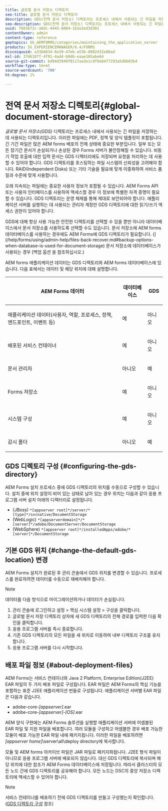```yaml
---
title: 글로벌 문서 저장소 디렉토리
seo-title: 글로벌 문서 저장소 디렉토리
description: GDS(전역 문서 저장소) 디렉토리는 프로세스 내에서 사용되는 긴 파일을 저장하는 데 사용되는 디렉토리입니다.
seo-description: GDS(전역 문서 저장소) 디렉토리는 프로세스 내에서 사용되는 긴 파일을 저장하는 데 사용되는 디렉토리입니다.
uuid: 7681672c-a0dc-4445-8004-1b1e2ed3d301
contentOwner: admin
content-type: reference
geptopics: SG_AEMFORMS/categories/maintaining_the_application_server
products: SG_EXPERIENCEMANAGER/6.4/FORMS
discoiquuid: a33b8834-6e39-47eb-a53b-0982d32e80ad
exl-id: 37d6187f-4f91-4ad4-b0d6-eaae165abe64
source-git-commit: bd94d3949f0117aa3e1c9f0e84f7293a5d6b03b4
workflow-type: tm+mt
source-wordcount: '700'
ht-degree: 1%

---
```


# 전역 문서 저장소 디렉토리{#global-document-storage-directory}

*글로벌 문서 저장소(GDS)* 디렉토리는 프로세스 내에서 사용되는 긴 파일을 저장하는 데 사용되는 디렉토리입니다. 이러한 파일에는 PDF, 정책 및 양식 템플릿이 포함됩니다. 긴 기간 파일은 많은 AEM forms 배포의 전체 상태에 중요한 부분입니다. 일부 또는 모든 장기간 문서가 손실되거나 손상된 경우 Forms 서버가 불안정해질 수 있습니다. 비동기 작업 호출에 대한 입력 문서는 GDS 디렉터리에도 저장되며 요청을 처리하는 데 사용할 수 있어야 합니다. GDS 디렉토리를 호스팅하는 파일 시스템의 신뢰성을 고려해야 합니다. RAID(Independent Disks) 또는 기타 기술을 필요에 맞게 이중화하여 서비스 품질과 수준에 맞게 사용합니다.

오래 지속되는 파일에는 중요한 사용자 정보가 포함될 수 있습니다. AEM Forms API 또는 사용자 인터페이스를 사용하여 액세스할 경우 이 정보에 특별한 자격 증명이 필요할 수 있습니다. GDS 디렉토리는 운영 체제를 통해 제대로 보안되어야 합니다. 애플리케이션 서버를 실행하는 데 사용되는 관리자 계정만 GDS 디렉토리에 대한 읽기/쓰기 액세스 권한이 있어야 합니다.

GDS에 대해 항상 사용 가능한 안전한 디렉토리를 선택할 수 있을 뿐만 아니라 데이터베이스에서 문서 저장소를 사용하도록 선택할 수도 있습니다. 문서 저장소에 AEM forms 데이터베이스를 사용하는 경우에도 AEM Forms에 GDS 디렉토리가 필요합니다. (](/help/forms/using/admin-help/files-back-recover.md#backup-options-when-database-is-used-for-document-storage) 문서 저장소에 데이터베이스가 사용되는 경우 [백업 옵션 을 참조하십시오.)

AEM forms 애플리케이션 데이터는 GDS 디렉토리와 AEM forms 데이터베이스에 있습니다. 다음 표에서는 데이터 및 해당 위치에 대해 설명합니다.

<table> 
 <thead> 
  <tr> 
   <th><p>AEM Forms 데이터</p></th> 
   <th><p>데이터베이스</p></th> 
   <th><p>GDS</p></th> 
  </tr> 
 </thead> 
 <tbody>
  <tr> 
   <td><p>애플리케이션 데이터(사용자, 역할, 프로세스, 정책, 엔드포인트, 이벤트 등)</p></td> 
   <td><p>예</p></td> 
   <td><p>아니오</p></td> 
  </tr> 
  <tr> 
   <td><p>배포된 서비스 컨테이너</p></td> 
   <td><p>예</p></td> 
   <td><p>아니오</p></td> 
  </tr> 
  <tr> 
   <td><p>문서 관리자 </p></td> 
   <td><p>아니오</p></td> 
   <td><p>예</p></td> 
  </tr> 
  <tr> 
   <td><p>Forms 저장소</p></td> 
   <td><p>예</p></td> 
   <td><p>아니오</p></td> 
  </tr> 
  <tr> 
   <td><p>시스템 구성</p></td> 
   <td><p>예</p></td> 
   <td><p>아니오</p></td> 
  </tr> 
  <tr> 
   <td><p>감시 폴더</p></td> 
   <td><p>아니오</p></td> 
   <td><p>예</p></td> 
  </tr> 
 </tbody> 
</table>

## GDS 디렉토리 구성 {#configuring-the-gds-directory}

AEM Forms 설치 프로세스 중에 GDS 디렉토리의 위치를 수동으로 구성할 수 있습니다. 설치 중에 위치 설정이 비어 있는 상태로 남아 있는 경우 위치는 다음과 같이 응용 프로그램 서버 설치 아래의 디렉터리로 설정됩니다.

* (JBoss) `*[appserver root]*/server/*[type]*/svcnative/DocumentStorage`
* (WebLogic) `*[appserverdomain]*/*[server]*/adobe/DocumentServer/DocumentStorage`
* (WebSphere) `*[appserver root]*/installedApps/adobe/*[server]*/DocumentStorage`

## 기본 GDS 위치 {#change-the-default-gds-location} 변경

AEM Forms 설치가 완료된 후 관리 콘솔에서 GDS 위치를 변경할 수 있습니다. 프로세스를 완료하려면 데이터를 수동으로 재배치해야 합니다.

>[!NOTE]
>
>데이터를 다음 방식으로 마이그레이션하거나 데이터가 손실됩니다.

1. 관리 콘솔에 로그인하고 설정 > 핵심 시스템 설정 > 구성을 클릭합니다.
1. 글로벌 문서 저장 디렉토리 상자에 새 GDS 디렉토리의 전체 경로를 입력한 다음 확인을 클릭합니다.
1. 응용 프로그램 서버를 즉시 종료합니다.
1. 기존 GDS 디렉토리의 모든 파일을 새 위치로 이동하여 내부 디렉토리 구조를 유지합니다.
1. 응용 프로그램 서버를 다시 시작합니다.

## 배포 파일 정보 {#about-deployment-files}

AEM Forms는 서비스 컨테이너와 Java 2 Platform, Enterprise Edition(J2EE) EAR 파일의 두 가지 배포 파일로 구성됩니다. EAR 파일은 AEM Forms의 핵심 기능을 포함하는 표준 J2EE 애플리케이션 번들로 구성됩니다. 애플리케이션 서버별 EAR 파일은 다음과 같습니다.

* adobe-core-*[appserver]*.ear
* adobe-core-*[appserver]*-*[OS]*.ear

AEM 양식 구현에는 AEM Forms 솔루션을 실행할 애플리케이션 서버에 어셈블된 EAR 파일 및 지원 파일을 배포합니다. 여러 모듈을 구성하고 어셈블한 경우 배포 가능한 모듈이 배포 가능한 EAR 파일 내에 패키지됩니다. 이러한 파일을 배포하려면 *[appserver home]*\server\all\deploy directory에 복사합니다.

모듈 및 AEM forms 아카이브 파일은 JAR 파일로 패키지화됩니다. J2EE 형식 파일이 아니므로 응용 프로그램 서버에 배포되지 않습니다. 대신 GDS 디렉토리에 복사되며 해당 위치에 대한 참조가 AEM Forms 데이터베이스에 저장됩니다. 따라서 클러스터의 모든 노드 간에 GDS 디렉토리를 공유해야 합니다. 모든 노드는 DSC의 중앙 저장소 디렉토리에 액세스할 수 있어야 합니다.

>[!NOTE]
>
>서비스 컨테이너를 배포하기 전에 GDS 디렉토리를 만들고 구성했는지 확인합니다. ([GDS 디렉토리 구성](global-document-storage-directory.md#configuring-the-gds-directory) 참조)
